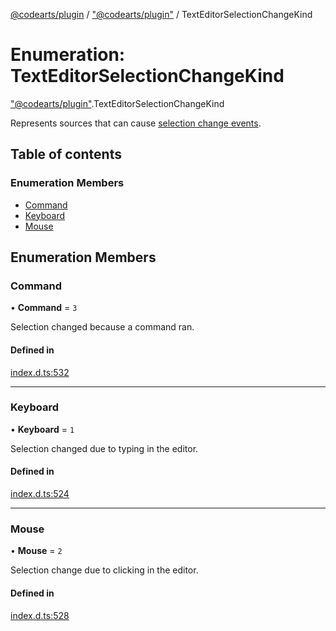 [@codearts/plugin](../README.md) / ["@codearts/plugin"](../modules/_codearts_plugin_.md) / TextEditorSelectionChangeKind

# Enumeration: TextEditorSelectionChangeKind

["@codearts/plugin"](../modules/_codearts_plugin_.md).TextEditorSelectionChangeKind

Represents sources that can cause [selection change events](../modules/codearts_plugin_.window.md#ondidchangetexteditorselection).

## Table of contents

### Enumeration Members

- [Command](codearts_plugin_.TextEditorSelectionChangeKind.md#command)
- [Keyboard](codearts_plugin_.TextEditorSelectionChangeKind.md#keyboard)
- [Mouse](codearts_plugin_.TextEditorSelectionChangeKind.md#mouse)

## Enumeration Members

### Command

• **Command** = ``3``

Selection changed because a command ran.

#### Defined in

[index.d.ts:532](https://github.com/huaweicloud/cloudide-plugin-api/blob/a055dd0/index.d.ts#L532)

___

### Keyboard

• **Keyboard** = ``1``

Selection changed due to typing in the editor.

#### Defined in

[index.d.ts:524](https://github.com/huaweicloud/cloudide-plugin-api/blob/a055dd0/index.d.ts#L524)

___

### Mouse

• **Mouse** = ``2``

Selection change due to clicking in the editor.

#### Defined in

[index.d.ts:528](https://github.com/huaweicloud/cloudide-plugin-api/blob/a055dd0/index.d.ts#L528)

